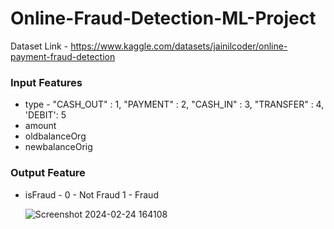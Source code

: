 # Online-Fraud-Detection-ML-Project
 Dataset Link - https://www.kaggle.com/datasets/jainilcoder/online-payment-fraud-detection

### Input Features
* type - "CASH_OUT" : 1,
         "PAYMENT" : 2,
         "CASH_IN" : 3,
         "TRANSFER" : 4,
         'DEBIT': 5
* amount
* oldbalanceOrg
* newbalanceOrig

### Output Feature
* isFraud - 0 - Not Fraud
            1 - Fraud

  ![Screenshot 2024-02-24 164108](https://github.com/Pragna235/Online-Payment-Fraud-Detection-ML-Project/assets/109524200/68da6dfe-8752-44df-873c-ee7b03b9adaa)

